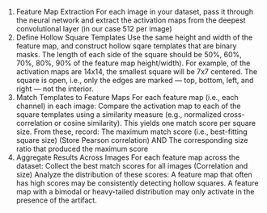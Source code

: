 1. Feature Map Extraction
For each image in your dataset, pass it through the neural network and extract the activation maps from the deepest convolutional layer (in our case 512 per image)
2. Define Hollow Square Templates
Use the same height and width of the feature map, and construct hollow sqare templates that are binary masks. The length of each side of the square should be  50%, 60%, 70%, 80%, 90% of the feature map height/width).  For example, of the activation maps are 14x14, the smallest square will be 7x7 centered.
The square is open, i.e., only the edges are marked — top, bottom, left, and right — not the interior.
3. Match Templates to Feature Maps
For each feature map (i.e., each channel) in each image:
Compare the activation map to each of the square templates using a similarity measure (e.g., normalized cross-correlation or cosine similarity).
This yields one match score per square size.
From these, record:
The maximum match score (i.e., best-fitting square size) (Store Pearson correlation) AND
The corresponding size ratio that produced the maximum score
4. Aggregate Results Across Images
For each feature map across the dataset:
Collect the best match scores for all images (Correlation and size)
Analyze the distribution of these scores:
A feature map that often has high scores may be consistently detecting hollow squares.
A feature map with a bimodal or heavy-tailed distribution may only activate in the presence of the artifact.